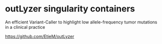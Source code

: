 # outLyzer singularity containers

An efficient Variant-Caller to highlight low allele-frequency tumor mutations in a clinical practice


https://github.com/EtieM/outLyzer